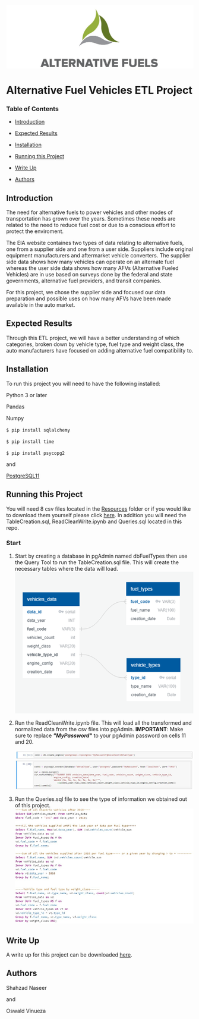 ![Alt text](https://github.com/ovinueza/ETL_Project/blob/master/Images/Alt%20Fuels%20Logo.jpg)

# Alternative Fuel Vehicles ETL Project

### Table of Contents
* [Introduction](#Introduction)

* [Expected Results](#Expected-Results)

* [Installation](#Installation)

* [Running this Project](#Running-this-project)

* [Write Up](#Write-Up)

* [Authors](#Authors)



## Introduction
The need for alternative fuels to power vehicles and other modes of transportation has grown over the years. Sometimes these needs are related to the need to reduce fuel cost or due to a conscious effort to protect the enviroment. 

The EIA website containes two types of data relating to alternative fuels, one from a supplier side and one from a user side. Suppliers include original equipment manufacturers and aftermarket vehicle converters. The supplier side data shows how many vehicles can operate on an alternate fuel whereas the user side data shows how many AFVs (Alternative Fueled Vehicles) are in use based on surveys done by the federal and state governments, alternative fuel providers, and transit companies. 

For this project, we chose the supplier side and focused our data preparation and possible uses on how many AFVs have been made available in the auto market. 

## Expected Results

Through this ETL project, we will have a better understanding of which categories, broken down by vehicle type, fuel type and weight class, the auto manufacturers have focused on adding alternative fuel compatibility to.

## Installation
To run this project you will need to have the following installed:

Python 3 or later

Pandas

Numpy

`$ pip install sqlalchemy`

`$ pip install time`

`$ pip install psycopg2`

and 

[PostgreSQL11](https://www.postgresql.org/download/)

## Running this Project
You will need 8 csv files located in the [Resources](https://github.com/ovinueza/ETL_Project/tree/master/Resources) folder or if you would like to download them yourself please click [here](https://www.eia.gov/renewable/afv/supply.php?fs=a&sfueltype=CNG).
In addition you will need the TableCreation.sql, ReadCleanWrite.ipynb and Queries.sql located in this repo.

### Start
1. Start by creating a database in pgAdmin named dbFuelTypes then use the Query Tool to run the TableCreation.sql file. This will create the necessary tables where the data will load.
    ![Alt text](https://github.com/ovinueza/ETL_Project/blob/master/Images/QuickDBD-EIA%20Alternative%20Fuels.png)

2. Run the ReadCleanWrite.ipynb file. This will load all the transformed and normalized data from the csv files into pgAdmin. **IMPORTANT**: Make sure to replace ***"MyPassword"*** to your pgAdmin password on cells 11 and 20.

    ![Alt text](https://github.com/ovinueza/ETL_Project/blob/master/Images/Cell11.JPG)
    ![Alt text](https://github.com/ovinueza/ETL_Project/blob/master/Images/Cell20.JPG)


3. Run the Queries.sql file to see the type of information we obtained out of this project.
    ![Alt text](https://github.com/ovinueza/ETL_Project/blob/master/Images/Queries.JPG)

## Write Up
A write up for this project can be downloaded [here](https://github.com/ovinueza/ETL_Project/blob/master/ETL%20Writeup.docx).

## Authors
Shahzad Naseer

and 

Oswald Vinueza











